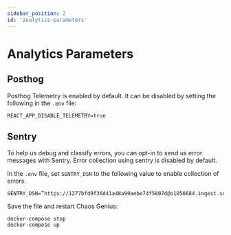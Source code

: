 ```yaml
---
sidebar_position: 2
id: 'analytics-parameters'
---
```


# Analytics Parameters

## Posthog

Posthog Telemetry is enabled by default. It can be disabled by setting the following in the `.env` file:

```
REACT_APP_DISABLE_TELEMETRY=true
```

## Sentry

To help us debug and classify errors, you can opt-in to send us error messages with Sentry. Error collection using sentry is disabled by default. 

In the `.env` file, set `SENTRY_DSN` to the following value to enable collection of errors.

```
SENTRY_DSN=”https://1277bfd9f36d41a48a99aebe74f5807d@o1056684.ingest.sentry.io/6043029”
```

Save the file and restart Chaos Genius:

```
docker-compose stop
docker-compose up
```
